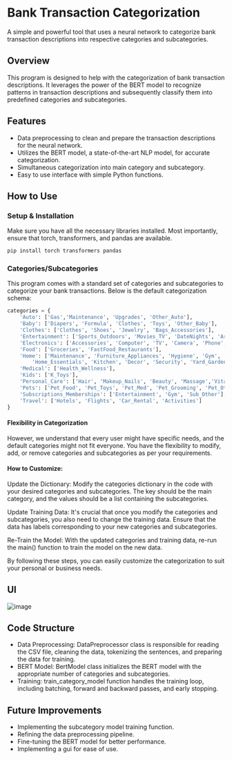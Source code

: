 # Bank Transaction Categorization
A simple and powerful tool that uses a neural network to categorize bank transaction descriptions into respective categories and subcategories.

## Overview
This program is designed to help with the categorization of bank transaction descriptions. It leverages the power of the BERT model to recognize patterns in transaction descriptions and subsequently classify them into predefined categories and subcategories.

## Features
- Data preprocessing to clean and prepare the transaction descriptions for the neural network.
- Utilizes the BERT model, a state-of-the-art NLP model, for accurate categorization.
- Simultaneous categorization into main category and subcategory.
- Easy to use interface with simple Python functions.

## How to Use
### Setup & Installation
Make sure you have all the necessary libraries installed. Most importantly, ensure that torch, transformers, and pandas are available.
```bash
pip install torch transformers pandas
```
### Categories/Subcategories
This program comes with a standard set of categories and subcategories to categorize your bank transactions. Below is the default categorization schema:
```python
categories = {
    'Auto': ['Gas','Maintenance', 'Upgrades', 'Other_Auto'],
    'Baby': ['Diapers', 'Formula', 'Clothes', 'Toys', 'Other_Baby'],
    'Clothes': ['Clothes', 'Shoes', 'Jewelry', 'Bags_Accessories'],
    'Entertainment': ['Sports_Outdoors', 'Movies_TV', 'DateNights', 'Arts_Crafts', 'Books', 'Games', 'Guns', 'E_Other'],
    'Electronics': ['Accessories', 'Computer', 'TV', 'Camera', 'Phone','Tablet_Watch', 'Gaming', 'Electronics_misc'],
    'Food': ['Groceries', 'FastFood_Restaurants'],
    'Home': ['Maintenance', 'Furniture_Appliances', 'Hygiene', 'Gym',
        'Home_Essentials', 'Kitchen', 'Decor', 'Security', 'Yard_Garden', 'Tools'],
    'Medical': ['Health_Wellness'],
    'Kids': ['K_Toys'],
    'Personal_Care': ['Hair', 'Makeup_Nails', 'Beauty', 'Massage','Vitamins_Supplements', 'PC_Other'],
    'Pets': ['Pet_Food', 'Pet_Toys', 'Pet_Med', 'Pet_Grooming', 'Pet_Other'],
    'Subscriptions_Memberships': ['Entertainment', 'Gym', 'Sub_Other'],
    'Travel': ['Hotels', 'Flights', 'Car_Rental', 'Activities']
}

```
#### Flexibility in Categorization
However, we understand that every user might have specific needs, and the default categories might not fit everyone. You have the flexibility to modify, add, or remove categories and subcategories as per your requirements.

#### How to Customize:
Update the Dictionary: Modify the categories dictionary in the code with your desired categories and subcategories. The key should be the main category, and the values should be a list containing the subcategories.

Update Training Data: It's crucial that once you modify the categories and subcategories, you also need to change the training data. Ensure that the data has labels corresponding to your new categories and subcategories.

Re-Train the Model: With the updated categories and training data, re-run the main() function to train the model on the new data.

By following these steps, you can easily customize the categorization to suit your personal or business needs.


## UI
![image](https://github.com/j-convey/BankTextCategorizer/assets/85854964/9c88533e-23e1-4989-9d95-e01a53518ab5)

## Code Structure
- Data Preprocessing: DataPreprocessor class is responsible for reading the CSV file, cleaning the data, tokenizing the sentences, and preparing the data for training.
- BERT Model: BertModel class initializes the BERT model with the appropriate number of categories and subcategories.
- Training: train_category_model function handles the training loop, including batching, forward and backward passes, and early stopping.

## Future Improvements
- Implementing the subcategory model training function.
- Refining the data preprocessing pipeline.
- Fine-tuning the BERT model for better performance.
- Implementing a gui for ease of use.
